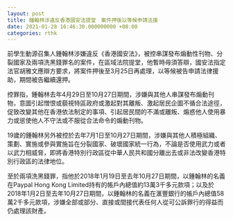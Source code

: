 ```yaml
---
layout: post
title: 鍾翰林涉違反香港國安法提堂　案件押後以等候申請法援
date: 2021-01-28 16:46:30.000000000 +08:00
categories: rthk
---
```


前學生動源召集人鍾翰林涉嫌違反《香港國安法》，被控串謀發布煽動性刊物、分裂國家及兩項洗黑錢罪名的案件，在區域法院提堂，他暫時毋須答辯，國安法指定法官胡雅文應辯方要求，將案件押後至3月25日再處理，以等候被告申請法律援助，期間被告繼續還押。

控罪指，鍾翰林去年4月29日至10月27日期間，涉嫌與其他人串謀發布煽動刊物，意圖引起憎恨或藐視特區政府或激起對其離叛、激起居民企圖不循合法途徑，促致改變其他在香港依法制定的事項、引起居民間的不滿或離叛、煽惑他人使用暴力或慫使他人不守法或不服從合法命令的煽動刊物。

19歲的鍾翰林另外被控於去年7月1日至10月27日期間，涉嫌與其他人積極組織、策劃、實施或參與實施旨在分裂國家、破壞國家統一行為，不論是否使用武力或者以武力相威脅，即將香港特別行政區從中華人民共和國分離出去或非法改變香港特別行政區的法律地位。

至於兩項洗黑錢罪，指他於2018年1月19日至去年10月27日期間，以鍾翰林的名義在Paypal Hong Kong Limited持有的帳戶內總值約13萬3千多元款項；以及於2018年1月2日至去年10月27日期間，以鍾翰林的名義在滙豐銀行的帳戶內總值58萬2千多元款項，涉嫌全部或部分、直接或間接代表任何人從可公訴罪行的得益而仍處理該財產。
